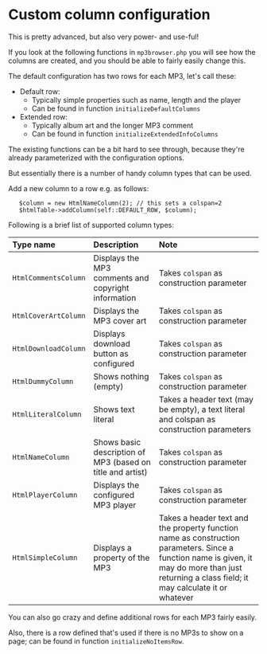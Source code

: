 # Custom column configuration #

This is pretty advanced, but also very power- and use-ful!

If you look at the following functions in `mp3browser.php` you will see how the columns are created, and you should be able to fairly easily change this.

The default configuration has two rows for each MP3, let's call these:
  * Default row:
    * Typically simple properties such as name, length and the player
    * Can be found in function `initializeDefaultColumns`
  * Extended row:
    * Typically album art and the longer MP3 comment
    * Can be found in function `initializeExtendedInfoColumns`

The existing functions can be a bit hard to see through, because they're already parameterized with the configuration options.

But essentially there is a number of handy column types that can be used.

Add a new column to a row e.g. as follows:

```
   $column = new HtmlNameColumn(2); // this sets a colspan=2
   $htmlTable->addColumn(self::DEFAULT_ROW, $column);
```

Following is a brief list of supported column types:

| **Type name** | **Description** | **Note** |
|:--------------|:----------------|:---------|
| `HtmlCommentsColumn` | Displays the MP3 comments and copyright information | Takes `colspan` as construction parameter |
| `HtmlCoverArtColumn` | Displays the MP3 cover art | Takes `colspan` as construction parameter |
| `HtmlDownloadColumn` | Displays download button as configured | Takes `colspan` as construction parameter |
| `HtmlDummyColumn` | Shows nothing (empty) | Takes `colspan` as construction parameter |
| `HtmlLiteralColumn` | Shows text literal | Takes a header text (may be empty), a text literal and colspan as construction parameters |
| `HtmlNameColumn` | Shows basic description of MP3 (based on title and artist) | Takes `colspan` as construction parameter |
| `HtmlPlayerColumn` | Displays the configured MP3 player | Takes `colspan` as construction parameter |
| `HtmlSimpleColumn` | Displays a property of the MP3 | Takes a header text and the property function name as construction parameters. Since a function name is given, it may do more than just returning a class field; it may calculate it or whatever |

You can also go crazy and define additional rows for each MP3 fairly easily.

Also, there is a row defined that's used if there is no MP3s to show on a page; can be found in function `initializeNoItemsRow`.